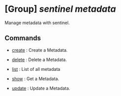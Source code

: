 # [Group] _sentinel metadata_

Manage metadata with sentinel.

## Commands

- [create](/Commands/sentinel/metadata/_create.md)
: Create a Metadata.

- [delete](/Commands/sentinel/metadata/_delete.md)
: Delete a Metadata.

- [list](/Commands/sentinel/metadata/_list.md)
: List of all metadata

- [show](/Commands/sentinel/metadata/_show.md)
: Get a Metadata.

- [update](/Commands/sentinel/metadata/_update.md)
: Update a Metadata.
